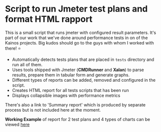 # Script to run Jmeter test plans and format HTML rapport

This is a small script that runs jmeter with configured result parameters. It's part of our work that we've done around performance tests in on of the Kainos projects. Big kudos should go to the guys with whom I worked with there! :star: 

+ Automatically detects tests plans that are placed in `tests` directory and run all of them.
+ Uses tools shipped with Jmeter (**CMDRunner** and **Xalan**) to parse results, prepare them in tabular form and generate graphs.
+ Different types of reports can be added, removed and configured in the script.
+ Creates HTML report for all tests scripts that has been run 
+ Displays collapsible images with performance metrics

There's also a link to 'Summary report' which is produced by separate process but is not included here at the moment.


**Working Example** of report for 2 test plans and 4 types of charts can be viewed 
[here](https://rawgit.com/michalsi/jmeter-reports/master/results/results.html)

